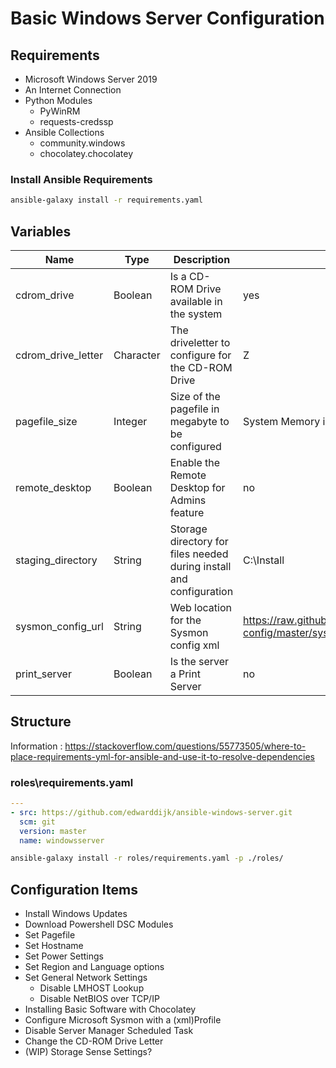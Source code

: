 # Basic Windows Server Configuration

## Requirements

- Microsoft Windows Server 2019
- An Internet Connection
- Python Modules
    - PyWinRM
    - requests-credssp
- Ansible Collections
    - community.windows
    - chocolatey.chocolatey

### Install Ansible Requirements

```bash
ansible-galaxy install -r requirements.yaml
```

## Variables


| Name | Type |Description | Default | 
|------|------|-------|---------|
| cdrom_drive | Boolean | Is a CD-ROM Drive available in the system | yes |
| cdrom_drive_letter | Character | The driveletter to configure for the CD-ROM Drive | Z |
| pagefile_size | Integer | Size of the pagefile in megabyte to be configured | System Memory in MB |
| remote_desktop | Boolean | Enable the Remote Desktop for Admins feature | no |
| staging_directory | String | Storage directory for files needed during install and configuration | C:\Install |
| sysmon_config_url | String | Web location for the Sysmon config xml | https://raw.githubusercontent.com/SwiftOnSecurity/sysmon-config/master/sysmonconfig-export.xml |
| print_server | Boolean | Is the server a Print Server | no |

## Structure

Information : https://stackoverflow.com/questions/55773505/where-to-place-requirements-yml-for-ansible-and-use-it-to-resolve-dependencies

### roles\requirements.yaml

```yaml
---    
- src: https://github.com/edwarddijk/ansible-windows-server.git
  scm: git
  version: master
  name: windowsserver
```

```bash
ansible-galaxy install -r roles/requirements.yaml -p ./roles/
```

## Configuration Items

- Install Windows Updates
- Download Powershell DSC Modules
- Set Pagefile
- Set Hostname
- Set Power Settings
- Set Region and Language options
- Set General Network Settings
  - Disable LMHOST Lookup
  - Disable NetBIOS over TCP/IP
- Installing Basic Software with Chocolatey
- Configure Microsoft Sysmon with a (xml)Profile
- Disable Server Manager Scheduled Task
- Change the CD-ROM Drive Letter
- (WIP) Storage Sense Settings?
